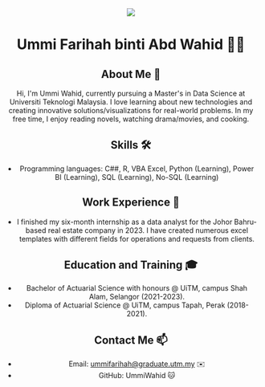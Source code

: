 <div align="center"><img src=https://avatars.githubusercontent.com/u/165742794?s=400&u=5b8eaeebea021114d5d6f4672ab0c96c70c9c0b0&v=4>
<h1 align="center">Ummi Farihah binti Abd Wahid 👨‍💻</h1>

## About Me 🚀
<div align=https://github.com/drshahizan/research-design/blob/main/profile/UmmiWahid/gif-marketing-digital.gif>

Hi, I'm Ummi Wahid, currently pursuing a Master's in Data Science at Universiti Teknologi Malaysia. I love learning about new technologies and creating innovative solutions/visualizations for real-world problems. In my free time, I enjoy reading novels, watching drama/movies, and cooking.

## Skills 🛠️

- Programming languages: C##, R, VBA Excel, Python (Learning), Power BI (Learning), SQL (Learning), No-SQL (Learning)

## Work Experience 💼

- I finished my six-month internship as a data analyst for the Johor Bahru-based real estate company in 2023. I have created numerous excel templates with different fields for operations and requests from clients.

## Education and Training 🎓

- Bachelor of Actuarial Science with honours @ UiTM, campus Shah Alam, Selangor (2021-2023).
- Diploma of Actuarial Science @ UiTM, campus Tapah, Perak (2018-2021).

## Contact Me 📫

- Email: ummifarihah@graduate.utm.my ✉️
- GitHub: UmmiWahid 🐱
